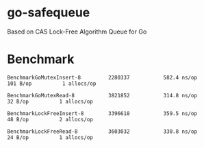 # go-safequeue
Based on CAS Lock-Free Algorithm Queue for Go


# Benchmark

```
BenchmarkGoMutexInsert-8    	 2280337	       582.4 ns/op	     101 B/op	       1 allocs/op

BenchmarkGoMutexRead-8      	 3821852	       314.8 ns/op	      32 B/op	       1 allocs/op

BenchmarkLockFreeInsert-8   	 3396618	       359.5 ns/op	      48 B/op	       2 allocs/op

BenchmarkLockFreeRead-8     	 3603032	       330.8 ns/op	      24 B/op	       1 allocs/op
```